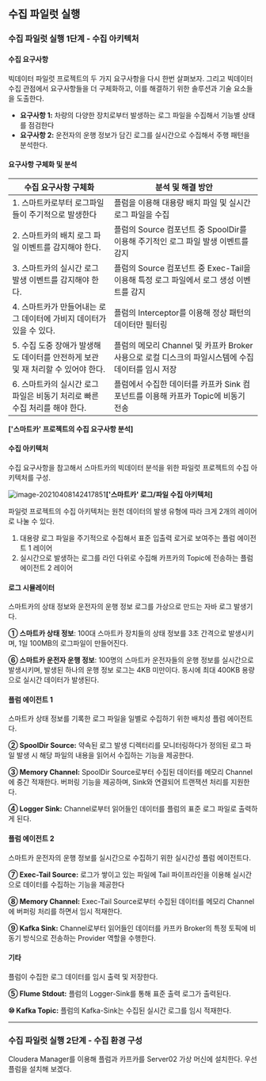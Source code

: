 ## 수집 파일럿 실행

### 수집 파일럿 실행 1단계 - 수집 아키텍처

#### 수집 요구사항

빅데이터 파일럿 프로젝트의 두 가지 요구사항을 다시 한번 살펴보자. 그리고 빅데이터 수집 관점에서 요구사항들을 더 구체화하고, 이를 해결하기 위한 솔루션과 기술 요소들을 도출한다.



- **요구사항 1:** 차량의 다양한 장치로부터 발생하는 로그 파일을 수집해서 기능별 상태를 점검한다
- **요구사항 2:** 운전자의 운행 정보가 담긴 로그를 실시간으로 수집해서 주행 패턴을 분석한다.

#### 요구사항 구체화 및 분석

| 수집 요구사항 구체화                                         | 분석 및 해결 방안                                            |
| ------------------------------------------------------------ | ------------------------------------------------------------ |
| 1. 스마트카로부터 로그파일들이 주기적으로 발생한다           | 플럼을 이용해 대용량 배치 파일 및 실시간 로그 파일을 수집    |
| 2. 스마트카의 배치 로그 파일 이벤트를 감지해야 한다.         | 플럼의 Source 컴포넌트 중 SpoolDir를 이용해 주기적인 로그 파일 발생 이벤트를 감지 |
| 3. 스마트카의 실시간 로그 발생 이벤트를 감지해야 한다.       | 플럼의 Source 컴포넌트 중 Exec-Tail을 이용해 특정 로그 파일에서 로그 생성 이벤트를 감지 |
| 4. 스마트카가 만들어내는 로그 데이터에 가비지 데이터가 있을 수 있다. | 플럼의 Interceptor를 이용해 정상 패턴의 데이터만 필터링      |
| 5. 수집 도중 장애가 발생해도 데이터를 안전하게 보관 및 재 처리할 수 있어야 한다. | 플럼의 메모리 Channel 및 카프카 Broker 사용으로 로컬 디스크의 파일시스템에 수집 데이터를 임시 저장 |
| 6. 스마트카의 실시간 로그 파일은 비동기 처리로 빠른 수집 처리를 해야 한다. | 플럼에서 수집한 데이터를 카프카 Sink 컴포넌트를 이용해 카프카 Topic에 비동기 전송 |

**['스마트카' 프로젝트의 수집 요구사항 분석]**

#### 수집 아키텍처

수집 요구사항을 참고해서 스마트카의 빅데이터 분석을 위한 파일럿 프로젝트의 수집 아키텍처를 구성.

![image-20210408142417851](C:\Users\Chorlock\AppData\Roaming\Typora\typora-user-images\image-20210408142417851.png)**['스마트카' 로그/파일 수집 아키텍처]**

파일럿 프로젝트의 수집 아키텍처는 원천 데이터의 발생 유형에 따라 크게 2개의 레이어로 나눌 수 있다.

1. 대용량 로그 파일을 주기적으로 수집해서 표준 입출력 로거로 보여주는 플럼 에이전트 1 레이어
2. 실시간으로 발생하는 로그를 라인 다위로 수집해 카프카의 Topic에 전송하는 플럼 에이전트 2 레이어



#### 로그 시뮬레이터

스마트카의 상태 정보와 운전자의 운행 정보 로그를 가상으로 만드는 자바 로그 발생기다.

**① 스마트카 상태 정보**: 100대 스마트카 장치들의 상태 정보를 3초 간격으로 발생시키며, 1일 100MB의 로그파일이 만들어진다.

**⑥ 스마트카 운전자 운행 정보**: 100명의 스마트카 운전자들의 운행 정보를 실시간으로 발생시키며, 발생된 하나의 운행 정보 로그는 4KB 미만이다. 동시에 최대 400KB 용량으로 실시간 데이터가 발생된다.



#### 플럼 에이전트 1

스마트카 상태 정보를 기록한 로그 파일을 일별로 수집하기 위한 배치성 플럼 에이전트다.

**② SpoolDir Source:** 약속된 로그 발생 디렉터리를 모니터링하다가 정의된 로그 파일 발생 시 해당 파일의 내용을 읽어서 수집하는 기능을 제공한다.

**③ Memory Channel:** SpoolDir Source로부터 수집된 데이터를 메모리 Channel에 중간 적재한다. 버퍼링 기능을 제공하며, Sink와 연결되어 트랜잭션 처리를 지원한다.

**④ Logger Sink:** Channel로부터 읽어들인 데이터를 플럼의 표준 로그 파일로 출력하게 된다.



#### 플럼 에이전트 2

스마트카 운전자의 운행 정보를 실시간으로 수집하기 위한 실시간성 플럼 에이전트다.

**⑦ Exec-Tail Source:** 로그가 쌓이고 있는 파일에 Tail 파이프라인을 이용해 실시간으로 데이터를 수집하는 기능을 제공한다

**⑧ Memory Channel:** Exec-Tail Source로부터 수집된 데이터를 메모리 Channel에 버퍼링 처리를 하면서 임시 적재한다.

**⑨ Kafka Sink:** Channel로부터 읽어들인 데이터를 카프카 Broker의 특정 토픽에 비동기 방식으로 전송하는 Provider 역할을 수행한다.



#### 기타

플럼이 수집한 로그 데이터를 임시 출력 및 저장한다.

**⑤ Flume Stdout:** 플럼의 Logger-Sink를 통해 표준 출력 로그가 출력된다.

**⑩ Kafka Topic:** 플럼의 Kafka-Sink는 수집된 실시간 로그를 임시 적재한다.



---

### 수집 파일럿 실행 2단계 - 수집 환경 구성

Cloudera Manager를 이용해 플럼과 카프카를 Server02 가상 머신에 설치한다. 우선 플럼을 설치해 보겠다.